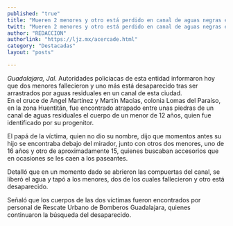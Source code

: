 ```yaml
---
published: "true"
title: "Mueren 2 menores y otro está perdido en canal de aguas negras en Jalisco"
twitt: "Mueren 2 menores y otro está perdido en canal de aguas negras en Jalisco"
author: "REDACCION"
authorlink: "https://ljz.mx/acercade.html"
category: "Destacadas"
layout: "posts"

---
```




*Guadalajara, Jal*. Autoridades policiacas de esta entidad informaron hoy que dos menores fallecieron y uno más está desaparecido tras ser arrastrados por aguas residuales en un canal de esta ciudad.  
  En el cruce de Angel Martínez y Martín Macías, colonia Lomas del Paraíso, en la zona Huentitán, fue encontrado atrapado entre unas piedras de un canal de aguas residuales el cuerpo de un menor de 12 años, quien fue identificado por su progenitor.



  El papá de la víctima, quien no dio su nombre, dijo que momentos antes su hijo se encontraba debajo del mirador, junto con otros dos menores, uno de 16 años y otro de aproximadamente 15, quienes buscaban accesorios que en ocasiones se les caen a los paseantes.



  Detalló que en un momento dado se abrieron las compuertas del canal, se liberó el agua y tapó a los menores, dos de los cuales fallecieron y otro está desaparecido.



  Señaló que los cuerpos de las dos víctimas fueron encontrados por personal de Rescate Urbano de Bomberos Guadalajara, quienes continuaron la búsqueda del desaparecido.

